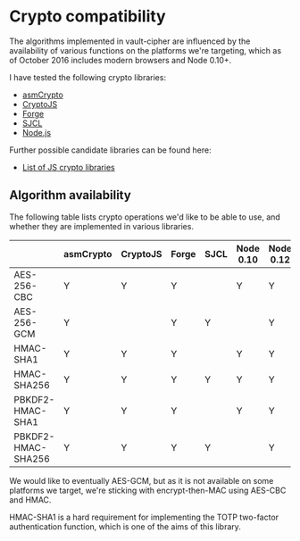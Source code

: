 # Crypto compatibility

The algorithms implemented in vault-cipher are influenced by the availability of
various functions on the platforms we're targeting, which as of October 2016
includes modern browsers and Node 0.10+.

I have tested the following crypto libraries:

* [asmCrypto](https://github.com/vibornoff/asmcrypto.js)
* [CryptoJS](https://code.google.com/archive/p/crypto-js/)
* [Forge](https://github.com/digitalbazaar/forge)
* [SJCL](https://bitwiseshiftleft.github.io/sjcl/doc/)
* [Node.js](https://nodejs.org/api/crypto.html)

Further possible candidate libraries can be found here:

* [List of JS crypto libraries](https://gist.github.com/jo/8619441)


## Algorithm availability

The following table lists crypto operations we'd like to be able to use, and
whether they are implemented in various libraries.

|                    | asmCrypto | CryptoJS | Forge | SJCL | Node 0.10 | Node 0.12 | Node 4 |
| ------------------ | --------- | -------- | ----- | ---- | --------- | --------- | ------ |
| AES-256-CBC        | Y         | Y        | Y     |      | Y         | Y         | Y      |
| AES-256-GCM        | Y         |          | Y     | Y    |           | Y         | Y      |
| HMAC-SHA1          | Y         | Y        | Y     |      | Y         | Y         | Y      |
| HMAC-SHA256        | Y         | Y        | Y     | Y    | Y         | Y         | Y      |
| PBKDF2-HMAC-SHA1   | Y         | Y        | Y     |      | Y         | Y         | Y      |
| PBKDF2-HMAC-SHA256 | Y         | Y        | Y     | Y    |           | Y         | Y      |

We would like to eventually AES-GCM, but as it is not available on some
platforms we target, we're sticking with encrypt-then-MAC using AES-CBC and
HMAC.

HMAC-SHA1 is a hard requirement for implementing the TOTP two-factor
authentication function, which is one of the aims of this library.
